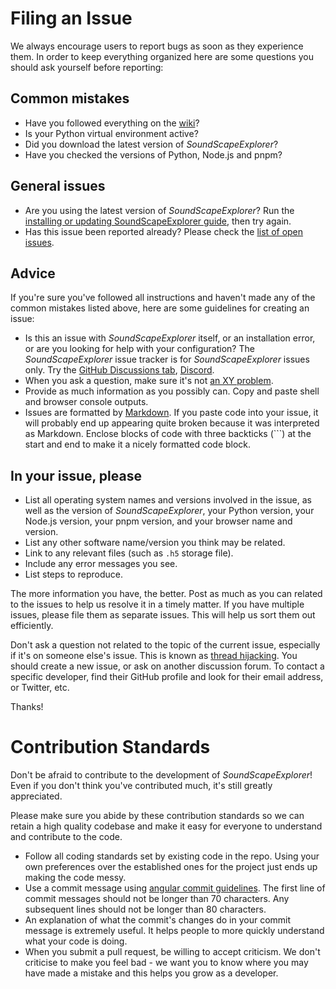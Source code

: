 # Filing an Issue

We always encourage users to report bugs as soon as they experience them. In
order to keep everything organized here are some questions you should ask
yourself before reporting:

## Common mistakes

- Have you followed everything on the
  [wiki](https://github.com/sound-scape-explorer/sound-scape-explorer/wiki)?
- Is your Python virtual environment active?
- Did you download the latest version of _SoundScapeExplorer_?
- Have you checked the versions of Python, Node.js and pnpm?

## General issues

- Are you using the latest version of _SoundScapeExplorer_? Run the [installing
  or updating SoundScapeExplorer
  guide](https://github.com/sound-scape-explorer/sound-scape-explorer/wiki/installing-or-updating-sse),
  then try again.
- Has this issue been reported already? Please check the [list of open
  issues](https://github.com/sound-scape-explorer/sound-scape-explorer/issues).

## Advice

If you're sure you've followed all instructions and haven't made any of the
common mistakes listed above, here are some guidelines for creating an issue:

- Is this an issue with _SoundScapeExplorer_ itself, or an installation error, or
  are you looking for help with your configuration? The _SoundScapeExplorer_ issue
  tracker is for _SoundScapeExplorer_ issues only. Try the [GitHub Discussions
  tab](https://github.com/sound-scape-explorer/sound-scape-explorer/discussions),
  [Discord](https://github.com/sound-scape-explorer/sound-scape-explorer/wiki/discord).
- When you ask a question, make sure it's not [an XY
  problem](http://xyproblem.info/).
- Provide as much information as you possibly can. Copy and paste shell and
  browser console outputs.
- Issues are formatted by
  [Markdown](https://guides.github.com/features/mastering-markdown/). If you
  paste code into your issue, it will probably end up appearing quite broken
  because it was interpreted as Markdown. Enclose blocks of code with three
  backticks (\`\`\`) at the start and end to make it a nicely formatted code
  block.

## In your issue, please

- List all operating system names and versions involved in the issue, as well
  as the version of _SoundScapeExplorer_, your Python version, your Node.js
  version, your pnpm version, and your browser name and version.
- List any other software name/version you think may be related.
- Link to any relevant files (such as `.h5` storage file).
- Include any error messages you see.
- List steps to reproduce.

The more information you have, the better. Post as much as you can related to
the issues to help us resolve it in a timely matter. If you have multiple
issues, please file them as separate issues. This will help us sort them out
efficiently.

Don't ask a question not related to the topic of the current issue, especially
if it's on someone else's issue. This is known as [thread
hijacking](http://www.urbandictionary.com/define.php?term=Thread+Hijacking).
You should create a new issue, or ask on another discussion forum. To contact a
specific developer, find their GitHub profile and look for their email address,
or Twitter, etc.

Thanks!

# Contribution Standards

Don't be afraid to contribute to the development of _SoundScapeExplorer_! Even if
you don't think you've contributed much, it's still greatly appreciated.

Please make sure you abide by these contribution standards so we can retain a
high quality codebase and make it easy for everyone to understand and
contribute to the code.

- Follow all coding standards set by existing code in the repo. Using your own
  preferences over the established ones for the project just ends up making the
  code messy.
- Use a commit message using [angular commit
  guidelines](https://github.com/angular/angular/blob/main/CONTRIBUTING.md). The
  first line of commit messages should not be longer than 70 characters. Any
  subsequent lines should not be longer than 80 characters.
- An explanation of what the commit's changes do in your commit message is
  extremely useful. It helps people to more quickly understand what your code is
  doing.
- When you submit a pull request, be willing to accept criticism. We don't
  criticise to make you feel bad - we want you to know where you may have made a
  mistake and this helps you grow as a developer.
